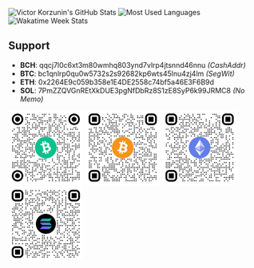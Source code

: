 ![Victor Korzunin's GitHub Stats](https://github-readme-stats.vercel.app/api?username=floydspace&show_icons=true&hide_border=true&hide_title=true)
![Most Used Languages](https://github-readme-stats.vercel.app/api/top-langs/?username=floydspace&hide_border=true&layout=compact&card_width=296)
![Wakatime Week Stats](https://github-readme-stats.vercel.app/api/wakatime?username=floydspace&hide_border=true&layout=compact)

## Support
- **BCH**: qqcj7l0c6xt3m80wmhq803ynd7vlrp4jtsnnd46nnu _(CashAddr)_
- **BTC**: bc1qnlrp0qu0w5732s2s92682kp6wts45lnu4zj4lm _(SegWit)_
- **ETH**: 0x2264E9c059b358e1E4DE2558c74bf5a46E3F6B9d
- **SOL**: 7PmZZQVGnREtXkDUE3pgNfDbRz8S1zE8SyP6k99JRMC8 _(No Memo)_
<div>
  <img src="bitcoincash-qr.png" alt="BCH QR Code" height="150" width="150" />
  <img src="bitcoin-qr.png" alt="BTC QR Code" height="150" width="150" />
  <img src="ethereum-qr.png" alt="ETH QR Code" height="150" width="150" />
  <img src="solana-qr.png" alt="SOL QR Code" height="150" width="150" />
<div>

<!-- ## Backers
Warm _Thank you!_ to my backer: -->
